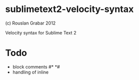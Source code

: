 sublimetext2-velocity-syntax
============================
(c) Rouslan Grabar 2012

Velocity syntax for Sublime Text 2


Todo
====

* block comments #* *#
* handling of inline <script />
* method parameters are uncolored
* velocity extensions should be colored different (using something like support.function.vm)   


Changelog
=========

2012-04-29
----------
This is the initial release of syntax definition file. it's very simple and still requires improvements (I am still to master the syntax definition language)

